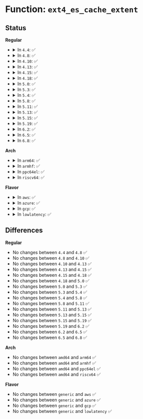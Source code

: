 # Function: <code>ext4_es_cache_extent</code>

## Status
<b>Regular</b>
<ul>
<li>
<details>
<summary>In <code>4.4</code>: ✅</summary>

```c
void ext4_es_cache_extent(struct inode *inode, ext4_lblk_t lblk, ext4_lblk_t len, ext4_fsblk_t pblk, unsigned int status);
```

**Collision:** Unique Global

**Inline:** No

**Transformation:** False

**Instances:**

```
In fs/ext4/extents_status.c (ffffffff812dbea0)
Location: fs/ext4/extents_status.c:746
Inline: False
Direct callers:
  - fs/ext4/extents.c:__read_extent_tree_block
  - fs/ext4/extents.c:__read_extent_tree_block
```
**Symbols:**

```
ffffffff812dbea0-ffffffff812dbfac: ext4_es_cache_extent (STB_GLOBAL)
```
</details>
</li>
<li>
<details>
<summary>In <code>4.8</code>: ✅</summary>

```c
void ext4_es_cache_extent(struct inode *inode, ext4_lblk_t lblk, ext4_lblk_t len, ext4_fsblk_t pblk, unsigned int status);
```

**Collision:** Unique Global

**Inline:** No

**Transformation:** False

**Instances:**

```
In fs/ext4/extents_status.c (ffffffff8130b7d0)
Location: fs/ext4/extents_status.c:746
Inline: False
Direct callers:
  - fs/ext4/extents.c:__read_extent_tree_block
  - fs/ext4/extents.c:__read_extent_tree_block
```
**Symbols:**

```
ffffffff8130b7d0-ffffffff8130b8d1: ext4_es_cache_extent (STB_GLOBAL)
```
</details>
</li>
<li>
<details>
<summary>In <code>4.10</code>: ✅</summary>

```c
void ext4_es_cache_extent(struct inode *inode, ext4_lblk_t lblk, ext4_lblk_t len, ext4_fsblk_t pblk, unsigned int status);
```

**Collision:** Unique Global

**Inline:** No

**Transformation:** False

**Instances:**

```
In fs/ext4/extents_status.c (ffffffff813217d0)
Location: fs/ext4/extents_status.c:746
Inline: False
Direct callers:
  - fs/ext4/extents.c:__read_extent_tree_block
  - fs/ext4/extents.c:__read_extent_tree_block
```
**Symbols:**

```
ffffffff813217d0-ffffffff813218d1: ext4_es_cache_extent (STB_GLOBAL)
```
</details>
</li>
<li>
<details>
<summary>In <code>4.13</code>: ✅</summary>

```c
void ext4_es_cache_extent(struct inode *inode, ext4_lblk_t lblk, ext4_lblk_t len, ext4_fsblk_t pblk, unsigned int status);
```

**Collision:** Unique Global

**Inline:** No

**Transformation:** False

**Instances:**

```
In fs/ext4/extents_status.c (ffffffff812f0740)
Location: fs/ext4/extents_status.c:746
Inline: False
Direct callers:
  - fs/ext4/extents.c:__read_extent_tree_block
  - fs/ext4/extents.c:__read_extent_tree_block
```
**Symbols:**

```
ffffffff812f0740-ffffffff812f083e: ext4_es_cache_extent (STB_GLOBAL)
```
</details>
</li>
<li>
<details>
<summary>In <code>4.15</code>: ✅</summary>

```c
void ext4_es_cache_extent(struct inode *inode, ext4_lblk_t lblk, ext4_lblk_t len, ext4_fsblk_t pblk, unsigned int status);
```

**Collision:** Unique Global

**Inline:** No

**Transformation:** False

**Instances:**

```
In fs/ext4/extents_status.c (ffffffff81315260)
Location: fs/ext4/extents_status.c:747
Inline: False
Direct callers:
  - fs/ext4/extents.c:__read_extent_tree_block
  - fs/ext4/extents.c:__read_extent_tree_block
```
**Symbols:**

```
ffffffff81315260-ffffffff81315361: ext4_es_cache_extent (STB_GLOBAL)
```
</details>
</li>
<li>
<details>
<summary>In <code>4.18</code>: ✅</summary>

```c
void ext4_es_cache_extent(struct inode *inode, ext4_lblk_t lblk, ext4_lblk_t len, ext4_fsblk_t pblk, unsigned int status);
```

**Collision:** Unique Global

**Inline:** No

**Transformation:** False

**Instances:**

```
In fs/ext4/extents_status.c (ffffffff81343070)
Location: fs/ext4/extents_status.c:746
Inline: False
Direct callers:
  - fs/ext4/extents.c:__read_extent_tree_block
  - fs/ext4/extents.c:__read_extent_tree_block
```
**Symbols:**

```
ffffffff81343070-ffffffff81343172: ext4_es_cache_extent (STB_GLOBAL)
```
</details>
</li>
<li>
<details>
<summary>In <code>5.0</code>: ✅</summary>

```c
void ext4_es_cache_extent(struct inode *inode, ext4_lblk_t lblk, ext4_lblk_t len, ext4_fsblk_t pblk, unsigned int status);
```

**Collision:** Unique Global

**Inline:** No

**Transformation:** False

**Instances:**

```
In fs/ext4/extents_status.c (ffffffff8135ac90)
Location: fs/ext4/extents_status.c:868
Inline: False
Direct callers:
  - fs/ext4/extents.c:__read_extent_tree_block
  - fs/ext4/extents.c:__read_extent_tree_block
```
**Symbols:**

```
ffffffff8135ac90-ffffffff8135ad92: ext4_es_cache_extent (STB_GLOBAL)
```
</details>
</li>
<li>
<details>
<summary>In <code>5.3</code>: ✅</summary>

```c
void ext4_es_cache_extent(struct inode *inode, ext4_lblk_t lblk, ext4_lblk_t len, ext4_fsblk_t pblk, unsigned int status);
```

**Collision:** Unique Global

**Inline:** No

**Transformation:** False

**Instances:**

```
In fs/ext4/extents_status.c (ffffffff81383cc0)
Location: fs/ext4/extents_status.c:868
Inline: False
Direct callers:
  - fs/ext4/extents.c:__read_extent_tree_block
  - fs/ext4/extents.c:__read_extent_tree_block
```
**Symbols:**

```
ffffffff81383cc0-ffffffff81383dbf: ext4_es_cache_extent (STB_GLOBAL)
```
</details>
</li>
<li>
<details>
<summary>In <code>5.4</code>: ✅</summary>

```c
void ext4_es_cache_extent(struct inode *inode, ext4_lblk_t lblk, ext4_lblk_t len, ext4_fsblk_t pblk, unsigned int status);
```

**Collision:** Unique Global

**Inline:** No

**Transformation:** False

**Instances:**

```
In fs/ext4/extents_status.c (ffffffff8139c760)
Location: fs/ext4/extents_status.c:868
Inline: False
Direct callers:
  - fs/ext4/extents.c:__read_extent_tree_block
  - fs/ext4/extents.c:__read_extent_tree_block
```
**Symbols:**

```
ffffffff8139c760-ffffffff8139c85f: ext4_es_cache_extent (STB_GLOBAL)
```
</details>
</li>
<li>
<details>
<summary>In <code>5.8</code>: ✅</summary>

```c
void ext4_es_cache_extent(struct inode *inode, ext4_lblk_t lblk, ext4_lblk_t len, ext4_fsblk_t pblk, unsigned int status);
```

**Collision:** Unique Global

**Inline:** No

**Transformation:** False

**Instances:**

```
In fs/ext4/extents_status.c (ffffffff813e7e90)
Location: fs/ext4/extents_status.c:868
Inline: False
Direct callers:
  - fs/ext4/extents.c:ext4_cache_extents
  - fs/ext4/extents.c:ext4_cache_extents
```
**Symbols:**

```
ffffffff813e7e90-ffffffff813e7f92: ext4_es_cache_extent (STB_GLOBAL)
```
</details>
</li>
<li>
<details>
<summary>In <code>5.11</code>: ✅</summary>

```c
void ext4_es_cache_extent(struct inode *inode, ext4_lblk_t lblk, ext4_lblk_t len, ext4_fsblk_t pblk, unsigned int status);
```

**Collision:** Unique Global

**Inline:** No

**Transformation:** False

**Instances:**

```
In fs/ext4/extents_status.c (ffffffff813fa150)
Location: fs/ext4/extents_status.c:880
Inline: False
Direct callers:
  - fs/ext4/extents.c:ext4_cache_extents
  - fs/ext4/extents.c:ext4_cache_extents
```
**Symbols:**

```
ffffffff813fa150-ffffffff813fa251: ext4_es_cache_extent (STB_GLOBAL)
```
</details>
</li>
<li>
<details>
<summary>In <code>5.13</code>: ✅</summary>

```c
void ext4_es_cache_extent(struct inode *inode, ext4_lblk_t lblk, ext4_lblk_t len, ext4_fsblk_t pblk, unsigned int status);
```

**Collision:** Unique Global

**Inline:** No

**Transformation:** False

**Instances:**

```
In fs/ext4/extents_status.c (ffffffff81400510)
Location: fs/ext4/extents_status.c:880
Inline: False
Direct callers:
  - fs/ext4/extents.c:ext4_cache_extents
  - fs/ext4/extents.c:ext4_cache_extents
```
**Symbols:**

```
ffffffff81400510-ffffffff81400611: ext4_es_cache_extent (STB_GLOBAL)
```
</details>
</li>
<li>
<details>
<summary>In <code>5.15</code>: ✅</summary>

```c
void ext4_es_cache_extent(struct inode *inode, ext4_lblk_t lblk, ext4_lblk_t len, ext4_fsblk_t pblk, unsigned int status);
```

**Collision:** Unique Global

**Inline:** No

**Transformation:** False

**Instances:**

```
In fs/ext4/extents_status.c (ffffffff81452b30)
Location: fs/ext4/extents_status.c:880
Inline: False
Direct callers:
  - fs/ext4/extents.c:ext4_cache_extents
  - fs/ext4/extents.c:ext4_cache_extents
```
**Symbols:**

```
ffffffff81452b30-ffffffff81452c2e: ext4_es_cache_extent (STB_GLOBAL)
```
</details>
</li>
<li>
<details>
<summary>In <code>5.19</code>: ✅</summary>

```c
void ext4_es_cache_extent(struct inode *inode, ext4_lblk_t lblk, ext4_lblk_t len, ext4_fsblk_t pblk, unsigned int status);
```

**Collision:** Unique Global

**Inline:** No

**Transformation:** False

**Instances:**

```
In fs/ext4/extents_status.c (ffffffff814cff70)
Location: fs/ext4/extents_status.c:880
Inline: False
Direct callers:
  - fs/ext4/extents.c:ext4_cache_extents
  - fs/ext4/extents.c:ext4_cache_extents
```
**Symbols:**

```
ffffffff814cff70-ffffffff814d00cf: ext4_es_cache_extent (STB_GLOBAL)
```
</details>
</li>
<li>
<details>
<summary>In <code>6.2</code>: ✅</summary>

```c
void ext4_es_cache_extent(struct inode *inode, ext4_lblk_t lblk, ext4_lblk_t len, ext4_fsblk_t pblk, unsigned int status);
```

**Collision:** Unique Global

**Inline:** No

**Transformation:** False

**Instances:**

```
In fs/ext4/extents_status.c (ffffffff815688b0)
Location: fs/ext4/extents_status.c:877
Inline: False
Direct callers:
  - fs/ext4/extents.c:ext4_cache_extents
  - fs/ext4/extents.c:ext4_cache_extents
```
**Symbols:**

```
ffffffff815688b0-ffffffff81568a0f: ext4_es_cache_extent (STB_GLOBAL)
```
</details>
</li>
<li>
<details>
<summary>In <code>6.5</code>: ✅</summary>

```c
void ext4_es_cache_extent(struct inode *inode, ext4_lblk_t lblk, ext4_lblk_t len, ext4_fsblk_t pblk, unsigned int status);
```

**Collision:** Unique Global

**Inline:** No

**Transformation:** False

**Instances:**

```
In fs/ext4/extents_status.c (ffffffff815a0500)
Location: fs/ext4/extents_status.c:912
Inline: False
Direct callers:
  - fs/ext4/extents.c:ext4_cache_extents
  - fs/ext4/extents.c:ext4_cache_extents
```
**Symbols:**

```
ffffffff815a0500-ffffffff815a0661: ext4_es_cache_extent (STB_GLOBAL)
```
</details>
</li>
<li>
<details>
<summary>In <code>6.8</code>: ✅</summary>

```c
void ext4_es_cache_extent(struct inode *inode, ext4_lblk_t lblk, ext4_lblk_t len, ext4_fsblk_t pblk, unsigned int status);
```

**Collision:** Unique Global

**Inline:** No

**Transformation:** False

**Instances:**

```
In fs/ext4/extents_status.c (ffffffff815d9210)
Location: fs/ext4/extents_status.c:944
Inline: False
Direct callers:
  - fs/ext4/extents.c:ext4_cache_extents
  - fs/ext4/extents.c:ext4_cache_extents
```
**Symbols:**

```
ffffffff815d9210-ffffffff815d9371: ext4_es_cache_extent (STB_GLOBAL)
```
</details>
</li>
</ul>
<b>Arch</b>
<ul>
<li>
<details>
<summary>In <code>arm64</code>: ✅</summary>

```c
void ext4_es_cache_extent(struct inode *inode, ext4_lblk_t lblk, ext4_lblk_t len, ext4_fsblk_t pblk, unsigned int status);
```

**Collision:** Unique Global

**Inline:** No

**Transformation:** False

**Instances:**

```
In fs/ext4/extents_status.c (ffff80001046f610)
Location: fs/ext4/extents_status.c:868
Inline: False
Direct callers:
  - fs/ext4/extents.c:__read_extent_tree_block
  - fs/ext4/extents.c:__read_extent_tree_block
```
**Symbols:**

```
ffff80001046f610-ffff80001046f790: ext4_es_cache_extent (STB_GLOBAL)
```
</details>
</li>
<li>
<details>
<summary>In <code>armhf</code>: ✅</summary>

```c
void ext4_es_cache_extent(struct inode *inode, ext4_lblk_t lblk, ext4_lblk_t len, ext4_fsblk_t pblk, unsigned int status);
```

**Collision:** Unique Global

**Inline:** No

**Transformation:** False

**Instances:**

```
In fs/ext4/extents_status.c (c0630ba4)
Location: fs/ext4/extents_status.c:868
Inline: False
Direct callers:
  - fs/ext4/extents.c:__read_extent_tree_block
  - fs/ext4/extents.c:__read_extent_tree_block
```
**Symbols:**

```
c0630ba4-c0630d0c: ext4_es_cache_extent (STB_GLOBAL)
```
</details>
</li>
<li>
<details>
<summary>In <code>ppc64el</code>: ✅</summary>

```c
void ext4_es_cache_extent(struct inode *inode, ext4_lblk_t lblk, ext4_lblk_t len, ext4_fsblk_t pblk, unsigned int status);
```

**Collision:** Unique Global

**Inline:** No

**Transformation:** False

**Instances:**

```
In fs/ext4/extents_status.c (c00000000058fa70)
Location: fs/ext4/extents_status.c:868
Inline: False
Direct callers:
  - fs/ext4/extents.c:__read_extent_tree_block
  - fs/ext4/extents.c:__read_extent_tree_block
  - fs/ext4/extents.c:__read_extent_tree_block
```
**Symbols:**

```
c00000000058fa70-c00000000058fbfc: ext4_es_cache_extent (STB_GLOBAL)
```
</details>
</li>
<li>
<details>
<summary>In <code>riscv64</code>: ✅</summary>

```c
void ext4_es_cache_extent(struct inode *inode, ext4_lblk_t lblk, ext4_lblk_t len, ext4_fsblk_t pblk, unsigned int status);
```

**Collision:** Unique Global

**Inline:** No

**Transformation:** False

**Instances:**

```
In fs/ext4/extents_status.c (ffffffe0002fc1a6)
Location: fs/ext4/extents_status.c:868
Inline: False
Direct callers:
  - fs/ext4/extents.c:__read_extent_tree_block
  - fs/ext4/extents.c:__read_extent_tree_block
```
**Symbols:**

```
ffffffe0002fc1a6-ffffffe0002fc296: ext4_es_cache_extent (STB_GLOBAL)
```
</details>
</li>
</ul>
<b>Flavor</b>
<ul>
<li>
<details>
<summary>In <code>aws</code>: ✅</summary>

```c
void ext4_es_cache_extent(struct inode *inode, ext4_lblk_t lblk, ext4_lblk_t len, ext4_fsblk_t pblk, unsigned int status);
```

**Collision:** Unique Global

**Inline:** No

**Transformation:** False

**Instances:**

```
In fs/ext4/extents_status.c (ffffffff81394d40)
Location: fs/ext4/extents_status.c:868
Inline: False
Direct callers:
  - fs/ext4/extents.c:__read_extent_tree_block
  - fs/ext4/extents.c:__read_extent_tree_block
```
**Symbols:**

```
ffffffff81394d40-ffffffff81394e3f: ext4_es_cache_extent (STB_GLOBAL)
```
</details>
</li>
<li>
<details>
<summary>In <code>azure</code>: ✅</summary>

```c
void ext4_es_cache_extent(struct inode *inode, ext4_lblk_t lblk, ext4_lblk_t len, ext4_fsblk_t pblk, unsigned int status);
```

**Collision:** Unique Global

**Inline:** No

**Transformation:** False

**Instances:**

```
In fs/ext4/extents_status.c (ffffffff813857d0)
Location: fs/ext4/extents_status.c:868
Inline: False
Direct callers:
  - fs/ext4/extents.c:__read_extent_tree_block
  - fs/ext4/extents.c:__read_extent_tree_block
```
**Symbols:**

```
ffffffff813857d0-ffffffff813858cf: ext4_es_cache_extent (STB_GLOBAL)
```
</details>
</li>
<li>
<details>
<summary>In <code>gcp</code>: ✅</summary>

```c
void ext4_es_cache_extent(struct inode *inode, ext4_lblk_t lblk, ext4_lblk_t len, ext4_fsblk_t pblk, unsigned int status);
```

**Collision:** Unique Global

**Inline:** No

**Transformation:** False

**Instances:**

```
In fs/ext4/extents_status.c (ffffffff813926a0)
Location: fs/ext4/extents_status.c:868
Inline: False
Direct callers:
  - fs/ext4/extents.c:__read_extent_tree_block
  - fs/ext4/extents.c:__read_extent_tree_block
```
**Symbols:**

```
ffffffff813926a0-ffffffff8139279f: ext4_es_cache_extent (STB_GLOBAL)
```
</details>
</li>
<li>
<details>
<summary>In <code>lowlatency</code>: ✅</summary>

```c
void ext4_es_cache_extent(struct inode *inode, ext4_lblk_t lblk, ext4_lblk_t len, ext4_fsblk_t pblk, unsigned int status);
```

**Collision:** Unique Global

**Inline:** No

**Transformation:** False

**Instances:**

```
In fs/ext4/extents_status.c (ffffffff813a65e0)
Location: fs/ext4/extents_status.c:868
Inline: False
Direct callers:
  - fs/ext4/extents.c:__read_extent_tree_block
  - fs/ext4/extents.c:__read_extent_tree_block
```
**Symbols:**

```
ffffffff813a65e0-ffffffff813a66fb: ext4_es_cache_extent (STB_GLOBAL)
```
</details>
</li>
</ul>

## Differences
<b>Regular</b>
<ul>
<li>
No changes between <code>4.4</code> and <code>4.8</code> ✅
</li>
<li>
No changes between <code>4.8</code> and <code>4.10</code> ✅
</li>
<li>
No changes between <code>4.10</code> and <code>4.13</code> ✅
</li>
<li>
No changes between <code>4.13</code> and <code>4.15</code> ✅
</li>
<li>
No changes between <code>4.15</code> and <code>4.18</code> ✅
</li>
<li>
No changes between <code>4.18</code> and <code>5.0</code> ✅
</li>
<li>
No changes between <code>5.0</code> and <code>5.3</code> ✅
</li>
<li>
No changes between <code>5.3</code> and <code>5.4</code> ✅
</li>
<li>
No changes between <code>5.4</code> and <code>5.8</code> ✅
</li>
<li>
No changes between <code>5.8</code> and <code>5.11</code> ✅
</li>
<li>
No changes between <code>5.11</code> and <code>5.13</code> ✅
</li>
<li>
No changes between <code>5.13</code> and <code>5.15</code> ✅
</li>
<li>
No changes between <code>5.15</code> and <code>5.19</code> ✅
</li>
<li>
No changes between <code>5.19</code> and <code>6.2</code> ✅
</li>
<li>
No changes between <code>6.2</code> and <code>6.5</code> ✅
</li>
<li>
No changes between <code>6.5</code> and <code>6.8</code> ✅
</li>
</ul>
<b>Arch</b>
<ul>
<li>
No changes between <code>amd64</code> and <code>arm64</code> ✅
</li>
<li>
No changes between <code>amd64</code> and <code>armhf</code> ✅
</li>
<li>
No changes between <code>amd64</code> and <code>ppc64el</code> ✅
</li>
<li>
No changes between <code>amd64</code> and <code>riscv64</code> ✅
</li>
</ul>
<b>Flavor</b>
<ul>
<li>
No changes between <code>generic</code> and <code>aws</code> ✅
</li>
<li>
No changes between <code>generic</code> and <code>azure</code> ✅
</li>
<li>
No changes between <code>generic</code> and <code>gcp</code> ✅
</li>
<li>
No changes between <code>generic</code> and <code>lowlatency</code> ✅
</li>
</ul>
